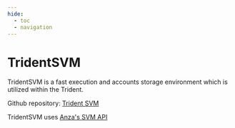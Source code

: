 ```yaml
---
hide:
  - toc
  - navigation
---
```


# TridentSVM

TridentSVM is a fast execution and accounts storage environment which is utilized within the Trident.


Github repository: [Trident SVM](https://github.com/Ackee-Blockchain/trident-svm)

TridentSVM uses [Anza's SVM API](https://www.anza.xyz/blog/anzas-new-svm-api)